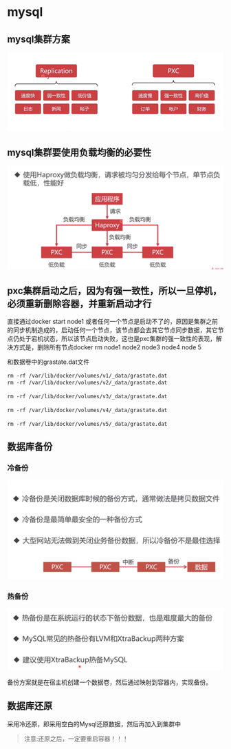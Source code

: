 # mysql

## mysql集群方案

![](/assets/devops/mysql/1.png)

## mysql集群要使用负载均衡的必要性

![](/assets/docker/mysql/2.png)

## pxc集群启动之后，因为有强一致性，所以一旦停机，必须重新删除容器，并重新启动才行

直接通过docker start node1 或者任何一个节点是启动不了的，原因是集群之前的同步机制造成的，启动任何一个节点，该节点都会去其它节点同步数据，其它节点仍处于宕机状态，所以该节点启动失败，这也是pxc集群的强一致性的表现，解决方式是，删除所有节点docker rm node1 node2 node3 node4 node 5

和数据卷中的grastate.dat文件

```
rm -rf /var/lib/docker/volumes/v1/_data/grastate.dat
rm -rf /var/lib/docker/volumes/v2/_data/grastate.dat

rm -rf /var/lib/docker/volumes/v3/_data/grastate.dat

rm -rf /var/lib/docker/volumes/v4/_data/grastate.dat

rm -rf /var/lib/docker/volumes/v5/_data/grastate.dat
```

## 数据库备份

### 冷备份

![](/assets/mysql/21.png)

### 热备份

![](/assets/mysql/22.png)

备份方案就是在宿主机创建一个数据卷，然后通过映射到容器内，实现备份。

## 数据库还原
采用冷还原，即采用空白的Mysql还原数据，然后再加入到集群中
> 注意:还原之后，一定要重启容器！！！

